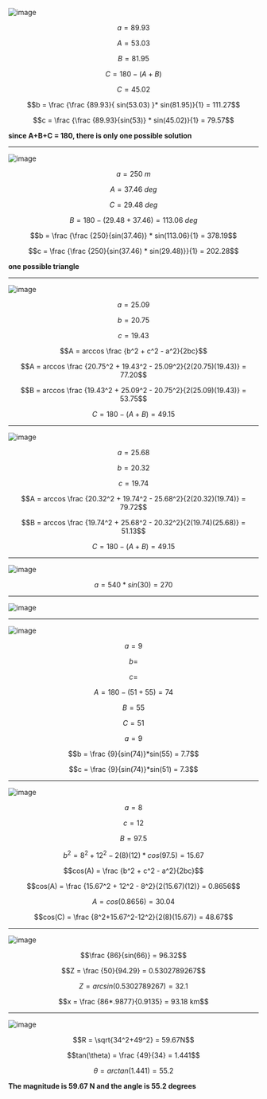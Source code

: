 ![image](https://github.com/user-attachments/assets/639cae9d-d1ca-44de-83af-103b0b513ebd)

$$a = 89.93$$

$$A = 53.03$$

$$B = 81.95$$

$$C = 180 - (A + B)$$

$$C = 45.02$$

$$b = \frac {\frac {89.93}{ sin(53.03) }* sin(81.95)}{1} = 111.27$$

$$c = \frac {\frac {89.93}{sin(53)} * sin(45.02)}{1} = 79.57$$

**since A+B+C = 180, there is only one possible solution**

***

![image](https://github.com/user-attachments/assets/20d7f0b9-9b94-4d18-86ff-f808966735d7)

$$a = 250\ m$$

$$A = 37.46\ deg$$

$$C = 29.48\ deg$$

$$B = 180 - (29.48 + 37.46) = 113.06\ deg$$

$$b = \frac {\frac {250}{sin(37.46)} * sin(113.06}{1} = 378.19$$

$$c = \frac {\frac {250}{sin(37.46) * sin(29.48)}}{1} = 202.28$$

**one possible triangle**

***

![image](https://github.com/user-attachments/assets/5b20ccc6-b666-4e58-841a-cbdc18687310)

$$a = 25.09$$

$$b = 20.75$$

$$c = 19.43$$


$$A = arccos \frac {b^2 + c^2 - a^2}{2bc}$$

$$A = arccos \frac {20.75^2 + 19.43^2 - 25.09^2}{2(20.75)(19.43)} = 77.20$$

$$B = arccos \frac {19.43^2 + 25.09^2 - 20.75^2}{2(25.09)(19.43)} = 53.75$$

$$C = 180 - (A + B) = 49.15$$

***

![image](https://github.com/user-attachments/assets/6ef9f6b8-6264-4183-bb4b-447111c7415c)

$$a = 25.68$$

$$b = 20.32$$

$$c = 19.74$$

$$A = arccos \frac {20.32^2 + 19.74^2 - 25.68^2}{2(20.32)(19.74)} = 79.72$$

$$B = arccos \frac {19.74^2 + 25.68^2 - 20.32^2}{2(19.74)(25.68)} = 51.13$$

$$C = 180 - (A + B) = 49.15$$

***

![image](https://github.com/user-attachments/assets/104975c9-094d-466e-b0a6-b073c5547f9f)

$$a = 540*sin(30) = 270$$

***

![image](https://github.com/user-attachments/assets/a127308d-a821-476f-bcba-9a8eb9cd1724)

***

![image](https://github.com/user-attachments/assets/029117ae-17b3-41e3-8a68-69ccf72992be)

$$a = 9$$

$$b = $$

$$c = $$

$$A = 180 - (51+55) = 74$$

$$B = 55$$

$$C = 51$$

$$a = 9$$

$$b = \frac {9}{sin(74)}*sin(55) = 7.7$$

$$c = \frac {9}{sin(74)}*sin(51) = 7.3$$

***

![image](https://github.com/user-attachments/assets/d47f629c-1a46-4677-95a1-bc5c9481b562)

$$a = 8$$

$$c = 12$$

$$B = 97.5$$

$$b^2 = 8^2 + 12^2 -2(8)(12) * cos(97.5) = 15.67$$

$$cos(A) = \frac {b^2 + c^2 - a^2}{2bc}$$

$$cos(A) = \frac {15.67^2 + 12^2 - 8^2}{2(15.67)(12)} = 0.8656$$

$$A = cos(0.8656) = 30.04$$

$$cos(C) = \frac {8^2+15.67^2-12^2}{2(8)(15.67)} = 48.67$$

***

![image](https://github.com/user-attachments/assets/f55229cd-9dc7-4ccf-a9ba-53371b4414dc)

$$\frac {86}{sin(66)} = 96.32$$

$$Z = \frac {50}{94.29} = 0.5302789267$$

$$Z = arcsin(0.5302789267) = 32.1$$

$$x = \frac {86*.9877}{0.9135} = 93.18 km$$

***

![image](https://github.com/user-attachments/assets/b71cdd00-a955-4f3e-8700-f5db3c805f0b)


$$R = \sqrt{34^2+49^2} = 59.67N$$

$$tan(\theta) = \frac {49}{34} = 1.441$$

$$\theta = arctan(1.441) = 55.2$$

**The magnitude is 59.67 N and the angle is 55.2 degrees**

